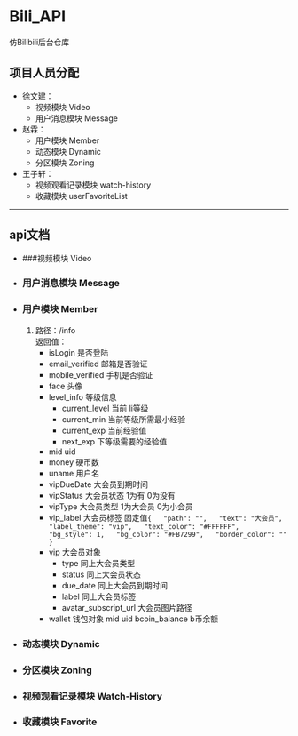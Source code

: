 # Bili_API
仿Bilibili后台仓库


## 项目人员分配
* 徐文建：
    - 视频模块 Video
    - 用户消息模块 Message
* 赵霖：
    - 用户模块 Member
    - 动态模块 Dynamic
    - 分区模块 Zoning
* 王子轩：
    - 视频观看记录模块 watch-history
    - 收藏模块 userFavoriteList
---
## api文档
* ###视频模块 Video
  
* ### 用户消息模块 Message
  
* ### 用户模块 Member
  1. 路径：/info  
     返回值：
      * isLogin 是否登陆
      * email_verified 邮箱是否验证
      * mobile_verified 手机是否验证
      * face 头像
      * level_info 等级信息
        - current_level 当前 li等级
        - current_min 当前等级所需最小经验
        - current_exp 当前经验值
        - next_exp 下等级需要的经验值
      * mid uid
      * money 硬币数
      * uname 用户名
      * vipDueDate 大会员到期时间
      * vipStatus 大会员状态 1为有 0为没有
      * vipType 大会员类型 1为大会员 0为小会员
      * vip_label 大会员标签 固定值`{  
        "path": "",  
        "text": "大会员",  
        "label_theme": "vip",  
        "text_color": "#FFFFFF",  
        "bg_style": 1,  
        "bg_color": "#FB7299",  
        "border_color": ""  
        }`
      * vip 大会员对象
        - type 同上大会员类型
        - status 同上大会员状态
        - due_date 同上大会员到期时间
        - label 同上大会员标签
        - avatar_subscript_url 大会员图片路径
      * wallet 钱包对象
        mid uid
        bcoin_balance b币余额
* ### 动态模块 Dynamic

* ### 分区模块 Zoning

* ### 视频观看记录模块 Watch-History

* ### 收藏模块 Favorite